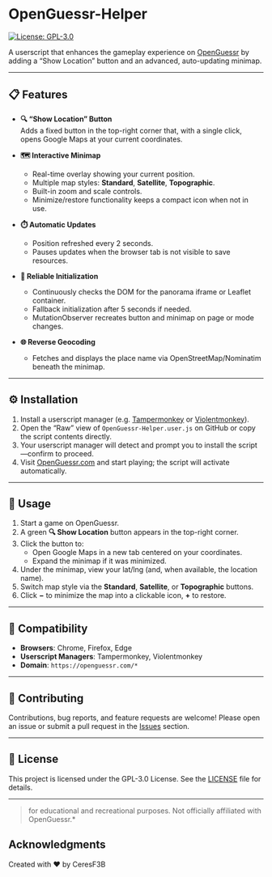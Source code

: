 # OpenGuessr-Helper

[![License: GPL-3.0](https://img.shields.io/badge/License-GPL--3.0-green.svg)](LICENSE)

A userscript that enhances the gameplay experience on [OpenGuessr](https://openguessr.com/) by adding a “Show Location” button and an advanced, auto-updating minimap.

---

## 📋 Features

- **🔍 “Show Location” Button**  
  Adds a fixed button in the top-right corner that, with a single click, opens Google Maps at your current coordinates.

- **🗺️ Interactive Minimap**  
  - Real-time overlay showing your current position.  
  - Multiple map styles: **Standard**, **Satellite**, **Topographic**.  
  - Built-in zoom and scale controls.  
  - Minimize/restore functionality keeps a compact icon when not in use.

- **⏱️ Automatic Updates**  
  - Position refreshed every 2 seconds.  
  - Pauses updates when the browser tab is not visible to save resources.

- **🔄 Reliable Initialization**  
  - Continuously checks the DOM for the panorama iframe or Leaflet container.  
  - Fallback initialization after 5 seconds if needed.  
  - MutationObserver recreates button and minimap on page or mode changes.

- **🌐 Reverse Geocoding**  
  - Fetches and displays the place name via OpenStreetMap/Nominatim beneath the minimap.

---

## ⚙️ Installation

1. Install a userscript manager (e.g. [Tampermonkey](https://www.tampermonkey.net/) or [Violentmonkey](https://violentmonkey.github.io/)).  
2. Open the “Raw” view of `OpenGuessr-Helper.user.js` on GitHub or copy the script contents directly.  
3. Your userscript manager will detect and prompt you to install the script—confirm to proceed.  
4. Visit [OpenGuessr.com](https://openguessr.com/) and start playing; the script will activate automatically.

---

## 🚀 Usage

1. Start a game on OpenGuessr.  
2. A green **🔍 Show Location** button appears in the top-right corner.  
3. Click the button to:  
   - Open Google Maps in a new tab centered on your coordinates.  
   - Expand the minimap if it was minimized.  
4. Under the minimap, view your lat/lng (and, when available, the location name).  
5. Switch map style via the **Standard**, **Satellite**, or **Topographic** buttons.  
6. Click **−** to minimize the map into a clickable icon, **+** to restore.

---

## 🧩 Compatibility

- **Browsers**: Chrome, Firefox, Edge  
- **Userscript Managers**: Tampermonkey, Violentmonkey  
- **Domain**: `https://openguessr.com/*`

---

## 🤝 Contributing

Contributions, bug reports, and feature requests are welcome! Please open an issue or submit a pull request in the [Issues](https://github.com/your-username/OpenGuessr-Helper/issues) section.

---

## 📄 License

This project is licensed under the GPL-3.0 License. See the [LICENSE](LICENSE) file for details.

---

> for educational and recreational purposes. Not officially affiliated with OpenGuessr.*

## Acknowledgments
Created with ❤️ by CeresF3B

